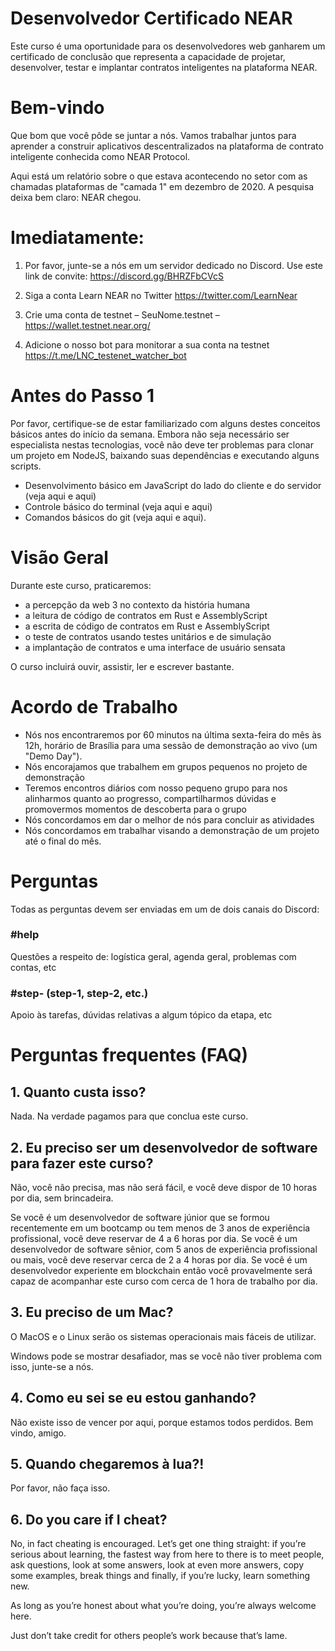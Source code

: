 # Desenvolvedor Certificado NEAR
Este curso é uma oportunidade para os desenvolvedores web ganharem um certificado de conclusão que representa a capacidade de projetar, desenvolver, testar e implantar contratos inteligentes na plataforma NEAR.

# Bem-vindo
Que bom que você pôde se juntar a nós. Vamos trabalhar juntos para aprender a construir aplicativos descentralizados na plataforma de contrato inteligente conhecida como NEAR Protocol.

Aqui está um relatório sobre o que estava acontecendo no setor com as chamadas plataformas de "camada 1" em dezembro de 2020. A pesquisa deixa bem claro: NEAR chegou.

# Imediatamente:

1. Por favor, junte-se a nós em um servidor dedicado no Discord. Use este link de convite: https://discord.gg/BHRZFbCVcS

2. Siga a conta Learn NEAR no Twitter https://twitter.com/LearnNear

3. Crie uma conta de testnet – SeuNome.testnet – https://wallet.testnet.near.org/

4. Adicione o nosso bot para monitorar a sua conta na testnet https://t.me/LNC_testenet_watcher_bot

# Antes do Passo 1
Por favor, certifique-se de estar familiarizado com alguns destes conceitos básicos antes do início da semana. Embora não seja necessário ser especialista nestas tecnologias, você não deve ter problemas para clonar um projeto em NodeJS, baixando suas dependências e executando alguns scripts.

* Desenvolvimento básico em JavaScript do lado do cliente e do servidor (veja aqui e aqui)
* Controle básico do terminal (veja aqui e aqui)
* Comandos básicos do git (veja aqui e aqui).

# Visão Geral

Durante este curso, praticaremos:

* a percepção da web 3 no contexto da história humana
* a leitura de código de contratos em Rust e AssemblyScript
* a escrita de código de contratos em Rust e AssemblyScript
* o teste de contratos usando testes unitários e de simulação
* a implantação de contratos e uma interface de usuário sensata

O curso incluirá ouvir, assistir, ler e escrever bastante.

# Acordo de Trabalho
* Nós nos encontraremos por 60 minutos na última sexta-feira do mês às 12h, horário de Brasília para uma sessão de demonstração ao vivo (um "Demo Day").
* Nós encorajamos que trabalhem em grupos pequenos no projeto de demonstração
* Teremos encontros diários com nosso pequeno grupo para nos alinharmos quanto ao progresso, compartilharmos dúvidas e promovermos momentos de descoberta para o grupo
* Nós concordamos em dar o melhor de nós para concluir as atividades
* Nós concordamos em trabalhar visando a demonstração de um projeto até o final do mês.

# Perguntas
Todas as perguntas devem ser enviadas em um de dois canais do Discord:

### #help
Questões a respeito de: logística geral, agenda geral, problemas com contas, etc

### #step- (step-1, step-2, etc.)
Apoio às tarefas, dúvidas relativas a algum tópico da etapa, etc

# Perguntas frequentes (FAQ)
## 1. Quanto custa isso?
Nada. Na verdade pagamos para que conclua este curso.

## 2. Eu preciso ser um desenvolvedor de software para fazer este curso?
Não, você não precisa, mas não será fácil, e você deve dispor de 10 horas por dia, sem brincadeira.

Se você é um desenvolvedor de software júnior que se formou recentemente em um bootcamp ou tem menos de 3 anos de experiência profissional, você deve reservar de 4 a 6 horas por dia. Se você é um desenvolvedor de software sênior, com 5 anos de experiência profissional ou mais, você deve reservar cerca de 2 a 4 horas por dia. Se você é um desenvolvedor experiente em blockchain então você provavelmente será capaz de acompanhar este curso com cerca de 1 hora de trabalho por dia.

## 3. Eu preciso de um Mac?
O MacOS e o Linux serão os sistemas operacionais mais fáceis de utilizar.

Windows pode se mostrar desafiador, mas se você não tiver problema com isso, junte-se a nós.

## 4. Como eu sei se eu estou ganhando?
Não existe isso de vencer por aqui, porque estamos todos perdidos. Bem vindo, amigo.

## 5. Quando chegaremos à lua?!
Por favor, não faça isso.

## 6. Do you care if I cheat?
No, in fact cheating is encouraged. Let’s get one thing straight: if you’re serious about learning, the fastest way from here to there is to meet people, ask questions, look at some answers, look at even more answers, copy some examples, break things and finally, if you’re lucky, learn something new.

As long as you’re honest about what you’re doing, you’re always welcome here.

Just don’t take credit for others people’s work because that’s lame.
